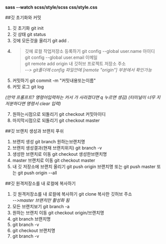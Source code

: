 **sass --watch scss/style/scss css/style.css**   

##깃 초기화와 커밋   
1. 깃 초기화 git init   
2. 깃 상태 git status   
3. 깃에 모든것을 올리기 git add .   
4. > 깃에 로컬 작업저장소 등록하기 git config --global user.name 아이디    
   > git config --global user.email 이메일   
   > git remote add origin 내 깃허브 프로젝트 저장소 주소   
   > _--> git폴더에 config 파일안에 [remote "origin"] 부분에서 확인가능_   
5. 커밋하기 git commit -m "커밋내용또는이름"   
6. 커밋 로그 git log      

_(만약 프롬프트? 명령어입력하는 커서 가 사라졌다면 q 누르면 생김)_
_(터미널이 너무 지저분하다면 명령서 clear 입력)_

7. 원하는시점으로 되돌리기 git checkout 커밋아이디     
8. 마지막시점으로 되돌리기 git checkout master    

##깃 브랜치 생성과 브랜치 푸쉬   
1. 브랜치 생성 git branch 원하는브랜치명   
2. 브랜치 생성결과(현재 브랜치위치) git branch -v    
3. 생성한 브랜치로 이동 git checkout 생성한브랜치명   
4. master 브랜치로 이동 git checkout master   
5. 내 깃 저장소에 브랜치 올리기 git push origin 브랜치명 또는 git push master 또는 git push origin --all

##깃 원격저장소를 내 로컬에 복사하기   
1. 깃 원격저장소를 내 로컬에 복사하기 git clone 복사한 깃허브 주소   
_-->master 브랜치만 활성화 됨_   
2. 모든 브랜치보기 git branch -a   
3. 원하는 브랜치 이동 git checkout origin/브랜치명   
4. git branch 브랜치명   
5. git branch -v   
6. git checkout 브랜치명    
7. git branch -v     
